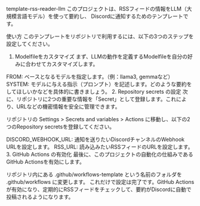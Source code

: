 template-rss-reader-llm
このプロジェクトは、RSSフィードの情報をLLM（大規模言語モデル）を使って要約し、 Discordに通知するためのテンプレートです。

使い方
このテンプレートをリポジトリで利用するには、以下の3つのステップを設定してください。

1. Modelfileをカスタマイズ
まず、LLMの動作を定義するModelfileを自分の好みに合わせてカスタマイズします。

FROM: ベースとなるモデルを指定します。（例：llama3, gemmaなど）
SYSTEM: モデルに与える指示（プロンプト）を記述します。どのような要約をしてほしいかなどを具体的に書きましょう。
2. Repository secrets の設定
次に、リポジトリに2つの重要な情報を「Secret」として登録します。これにより、URLなどの機密情報を安全に管理できます。

リポジトリの Settings > Secrets and variables > Actions に移動し、以下の2つのRepository secretsを登録してください。

DISCORD_WEBHOOK_URL: 通知を送りたいDiscordチャンネルのWebhook URLを設定します。
RSS_URL: 読み込みたいRSSフィードのURLを設定します。
3. GitHub Actions の有効化
最後に、このプロジェクトの自動化の仕組みであるGitHub Actionsを有効にします。

リポジトリ内にある .github/workflows-template という名前のフォルダを .github/workflows に変更します。
これだけで設定は完了です。GitHub Actionsが有効になり、定期的にRSSフィードをチェックして、要約がDiscordに自動で投稿されるようになります。
